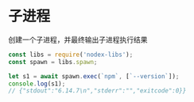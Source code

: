 # 子进程

创建一个子进程，并最终输出子进程执行结果

````js
const libs = require('nodex-libs');
const spawn = libs.spawn;

let s1 = await spawn.exec(`npm`, [`--version`]);
console.log(s1);
// {"stdout":"6.14.7\n","stderr":"","exitcode":0}}
````